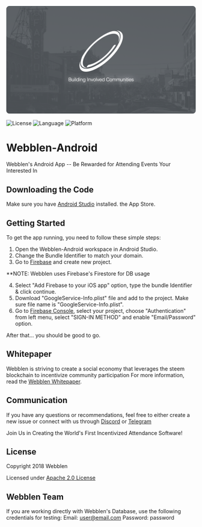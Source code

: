 ![Webblen-IOS](https://github.com/mukai154/Webblen-IOS/blob/master/resources/webblen-cover-img.png)

![License](https://img.shields.io/badge/License-Apache%202.0-blue.svg)
![Language](https://img.shields.io/badge/Language-Java-lightgrey.svg)
![Platform](https://img.shields.io/badge/Platform-Android-green.svg)

# Webblen-Android
Webblen's Android App -- Be Rewarded for Attending Events Your Interested In

Downloading the Code
----------------
Make sure you have [Android Studio](https://developer.android.com/studio/index.html) installed.
the App Store. 


## Getting Started

To get the app running, you need to follow these simple steps:

1. Open the Webblen-Android workspace in Android Studio.
2. Change the Bundle Identifier to match your domain.
3. Go to [Firebase](https://firebase.google.com) and create new project.

**NOTE: Webblen uses Firebase's Firestore for DB usage

4. Select "Add Firebase to your iOS app" option, type the bundle Identifier & click continue.
5. Download "GoogleService-Info.plist" file and add to the project. Make sure file name is "GoogleService-Info.plist".
6. Go to [Firebase Console](https://console.firebase.google.com), select your project, choose "Authentication" from left menu, select "SIGN-IN METHOD" and enable "Email/Password" option.

After that... you should be good to go.

## Whitepaper
Webblen is striving to create a social economy that leverages the steem blockchain to incentivize community participation
For more information, read the [Webblen Whitepaper](https://www.webblen.io/white-paper-1).

## Communication
If you have any questions or recommendations, feel free to either create a new issue or connect with us through [Discord](https://discord.gg/5cxGQmt) or [Telegram](https://t.me/joinchat/AAAAAEwPh5GOiHAZQ-QeJg)

Join Us in Creating the World's First Incentivized Attendance Software!

## License

Copyright 2018 Webblen

Licensed under [Apache 2.0 License](https://opensource.org/licenses/Apache-2.0)

## Webblen Team
If you are working directly with Webblen's Database, use the following credentials for testing:
Email: user@email.com 
Password: password
